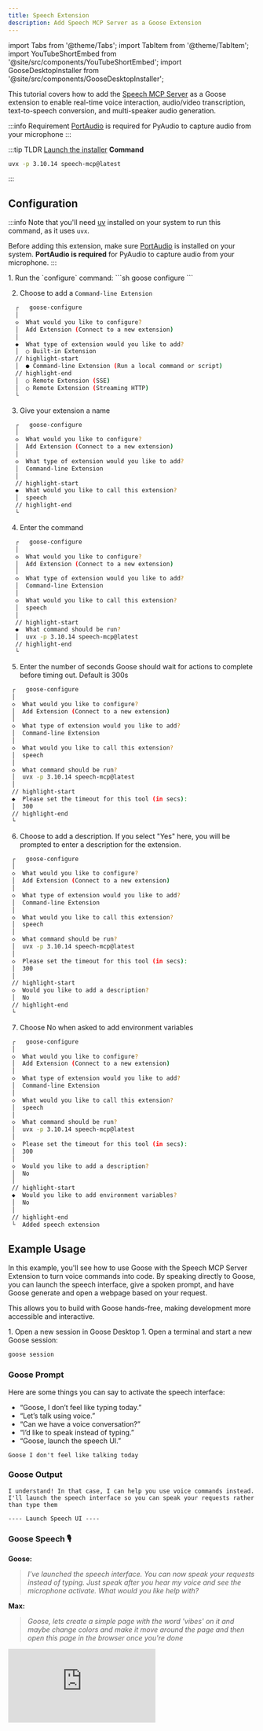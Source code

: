 ```yaml
---
title: Speech Extension
description: Add Speech MCP Server as a Goose Extension
---
```


import Tabs from '@theme/Tabs';
import TabItem from '@theme/TabItem';
import YouTubeShortEmbed from '@site/src/components/YouTubeShortEmbed';
import GooseDesktopInstaller from '@site/src/components/GooseDesktopInstaller';

<YouTubeShortEmbed videoUrl="https://youtube.com/embed/rurAp_WzOiY" />


This tutorial covers how to add the [Speech MCP Server](https://github.com/Kvadratni/speech-mcp) as a Goose extension to enable real-time voice interaction, audio/video transcription, text-to-speech conversion, and multi-speaker audio generation.

:::info Requirement
[PortAudio](https://github.com/GoogleCloudPlatform/python-docs-samples/blob/main/scripts/readme-gen/templates/install_portaudio.tmpl.rst#install-portaudio) is required for PyAudio to capture audio from your microphone
:::

:::tip TLDR
<Tabs groupId="interface">
  <TabItem value="ui" label="goose Desktop" default>
  [Launch the installer](goose://extension?cmd=uvx&arg=-p&arg=3.10.14&arg=speech-mcp@latest&id=speech_mcp&name=Speech%20Interface&description=Voice%20interaction%20with%20audio%20visualization%20for%20Goose)
  </TabItem>
  <TabItem value="cli" label="goose CLI">
  **Command**
  ```sh
  uvx -p 3.10.14 speech-mcp@latest
  ```
  </TabItem>
</Tabs>
:::

## Configuration

:::info
Note that you'll need [uv](https://docs.astral.sh/uv/#installation) installed on your system to run this command, as it uses `uvx`.

Before adding this extension, make sure [PortAudio](https://github.com/GoogleCloudPlatform/python-docs-samples/blob/main/scripts/readme-gen/templates/install_portaudio.tmpl.rst#install-portaudio) is installed on your system. **PortAudio is required** for PyAudio to capture audio from your microphone.
:::

<Tabs groupId="interface">
  <TabItem value="ui" label="goose Desktop" default>
  <GooseDesktopInstaller
    extensionId="speech_mcp"
    extensionName="Speech Interface"
    description="Voice interaction with audio visualization for Goose"
    command="uvx"
    args={["-p", "3.10.14", "speech-mcp@latest"]}
  />
  </TabItem>
  <TabItem value="cli" label="goose CLI">
  1. Run the `configure` command:
  ```sh
  goose configure
  ```

  2. Choose to add a `Command-line Extension`
  ```sh
    ┌   goose-configure 
    │
    ◇  What would you like to configure?
    │  Add Extension (Connect to a new extension) 
    │
    ◆  What type of extension would you like to add?
    │  ○ Built-in Extension 
    // highlight-start    
    │  ● Command-line Extension (Run a local command or script)
    // highlight-end    
    │  ○ Remote Extension (SSE) 
    │  ○ Remote Extension (Streaming HTTP) 
    └ 
  ```

  3. Give your extension a name
  ```sh
    ┌   goose-configure 
    │
    ◇  What would you like to configure?
    │  Add Extension (Connect to a new extension) 
    │
    ◇  What type of extension would you like to add?
    │  Command-line Extension 
    │
    // highlight-start
    ◆  What would you like to call this extension?
    │  speech
    // highlight-end
    └ 
  ```

  4. Enter the command
  ```sh
    ┌   goose-configure 
    │
    ◇  What would you like to configure?
    │  Add Extension (Connect to a new extension) 
    │
    ◇  What type of extension would you like to add?
    │  Command-line Extension 
    │
    ◇  What would you like to call this extension?
    │  speech
    │
    // highlight-start
    ◆  What command should be run?
    │  uvx -p 3.10.14 speech-mcp@latest
    // highlight-end
    └ 
  ```  

  5. Enter the number of seconds Goose should wait for actions to complete before timing out. Default is 300s
   ```sh
    ┌   goose-configure 
    │
    ◇  What would you like to configure?
    │  Add Extension (Connect to a new extension) 
    │
    ◇  What type of extension would you like to add?
    │  Command-line Extension 
    │
    ◇  What would you like to call this extension?
    │  speech
    │
    ◇  What command should be run?
    │  uvx -p 3.10.14 speech-mcp@latest
    │
    // highlight-start
    ◆  Please set the timeout for this tool (in secs):
    │  300
    // highlight-end
    └ 
  ```  

  6. Choose to add a description. If you select "Yes" here, you will be prompted to enter a description for the extension.
   ```sh
    ┌   goose-configure 
    │
    ◇  What would you like to configure?
    │  Add Extension (Connect to a new extension) 
    │
    ◇  What type of extension would you like to add?
    │  Command-line Extension 
    │
    ◇  What would you like to call this extension?
    │  speech
    │
    ◇  What command should be run?
    │  uvx -p 3.10.14 speech-mcp@latest
    │
    ◇  Please set the timeout for this tool (in secs):
    │  300
    │
    // highlight-start
    ◇  Would you like to add a description?
    │  No
    // highlight-end
    └ 
  ```

  7. Choose No when asked to add environment variables
   ```sh
    ┌   goose-configure 
    │
    ◇  What would you like to configure?
    │  Add Extension (Connect to a new extension) 
    │
    ◇  What type of extension would you like to add?
    │  Command-line Extension 
    │
    ◇  What would you like to call this extension?
    │  speech
    │
    ◇  What command should be run?
    │  uvx -p 3.10.14 speech-mcp@latest
    │
    ◇  Please set the timeout for this tool (in secs):
    │  300
    │
    ◇  Would you like to add a description?
    │  No
    │
    // highlight-start
    ◆  Would you like to add environment variables?
    │  No
    │
    // highlight-end
    └  Added speech extension
  ```  

  </TabItem>
</Tabs>


## Example Usage
In this example, you'll see how to use Goose with the Speech MCP Server Extension to turn voice commands into code. By speaking directly to Goose, you can launch the speech interface, give a spoken prompt, and have Goose generate and open a webpage based on your request.

This allows you to build with Goose hands-free, making development more accessible and interactive.

<Tabs groupId="interface">
  <TabItem value="ui" label="goose Desktop" default>
   1. Open a new session in Goose Desktop
  </TabItem>
  <TabItem value="cli" label="goose CLI">
  1. Open a terminal and start a new Goose session:

  ```sh
  goose session
  ```

  </TabItem>
</Tabs>

### Goose Prompt
Here are some things you can say to activate the speech interface:

- “Goose, I don’t feel like typing today.”
- “Let’s talk using voice.”
- “Can we have a voice conversation?”
- “I’d like to speak instead of typing.”
- “Goose, launch the speech UI.”

```
Goose I don't feel like talking today
```
### Goose Output
```
I understand! In that case, I can help you use voice commands instead. I'll launch the speech interface so you can speak your requests rather than type them

---- Launch Speech UI ----
```

### Goose Speech 🎙️

**Goose:** 
>_I've launched the speech interface. You can now speak your requests instead of typing. Just speak after you hear my voice and see the microphone activate. What would you like help with?_


**Max:** 

>_Goose, lets create a simple page with the word 'vibes' on it and maybe change colors and make it move around the page and then open this page in the browser once you're done_


<div style={{ width: "100%", height: 0, position: "relative", paddingBottom: "56.25%" }}>
  <iframe
    src="https://www.youtube.com/embed/vbD8IHwx-OY"
    frameBorder="0"
    allow="accelerometer; autoplay; clipboard-write; encrypted-media; gyroscope; picture-in-picture"
    allowFullScreen
    title="YouTube video"
    style={{ position: "absolute", top: 0, left: 0, width: "100%", height: "100%" }}
  ></iframe>
</div>

